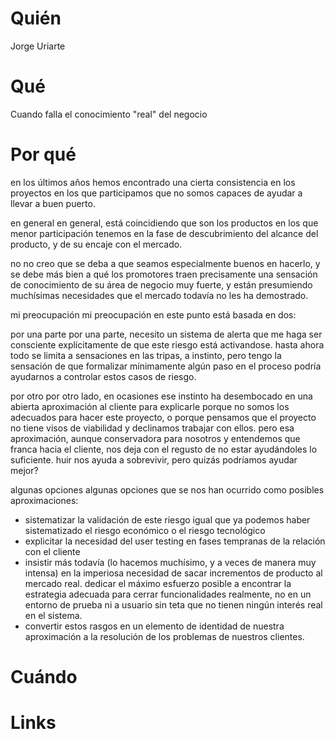 # Quién
Jorge Uriarte

# Qué

Cuando falla el conocimiento "real" del negocio

# Por qué


en los últimos años hemos encontrado una cierta consistencia en los proyectos en los que participamos que no somos capaces de ayudar a llevar a buen puerto.

en general en general, está coincidiendo que son los productos en los que menor participación tenemos en la fase de descubrimiento del alcance del producto, y de su encaje con el mercado.

no no creo que se deba a que seamos especialmente buenos en hacerlo, y se debe más bien a qué los promotores traen precisamente una sensación de conocimiento de su área de negocio muy fuerte, y están presumiendo muchísimas necesidades que el mercado todavía no les ha demostrado.

mi preocupación mi preocupación en este punto está basada en dos: 

por una parte por una parte, necesito un sistema de alerta que me haga ser consciente explícitamente de que este riesgo está activandose. hasta ahora todo se limita a sensaciones en las tripas, a instinto, pero tengo la sensación de que formalizar mínimamente algún paso en el proceso podría ayudarnos a controlar estos casos de riesgo.

por otro por otro lado, en ocasiones ese instinto ha desembocado en una abierta aproximación al cliente para explicarle porque no somos los adecuados para hacer este proyecto, o porque pensamos que el proyecto no tiene visos de viabilidad y declinamos trabajar con ellos. pero esa aproximación, aunque conservadora para nosotros y entendemos que franca hacia el cliente, nos deja con el regusto de no estar ayudándoles lo suficiente. huir nos ayuda a sobrevivir, pero quizás podríamos ayudar mejor?


algunas opciones algunas opciones que se nos han ocurrido como posibles aproximaciones:

- sistematizar la validación de este riesgo igual que ya podemos haber sistematizado el riesgo económico o el riesgo tecnológico
- explicitar la necesidad del user testing en fases tempranas de la relación con el cliente
- insistir más todavía (lo hacemos muchísimo, y a veces de manera muy intensa) en la imperiosa necesidad de sacar incrementos de producto al mercado real. dedicar el máximo esfuerzo posible a encontrar la estrategia adecuada para cerrar funcionalidades realmente, no en un entorno de prueba ni a usuario sin teta que no tienen ningún interés real en el sistema.
- convertir estos rasgos en un elemento de identidad de nuestra aproximación a la resolución de los problemas de nuestros clientes.




# Cuándo

# Links

